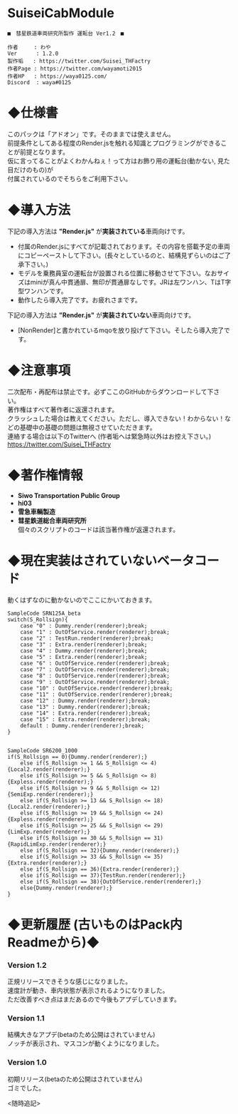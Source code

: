 # SuiseiCabModule
    ■　彗星鉄道車両研究所製作 運転台 Ver1.2　■

    作者     : わや
    Ver      : 1.2.0
    製作垢   : https://twitter.com/Suisei_THFactry
    作者Page : https://twitter.com/wayamoti2015
    作者HP   : https://waya0125.com/
    Discord  : waya#0125

# ◆仕様書
このパックは「アドオン」です。そのままでは使えません。  
前提条件としてある程度のRender.jsを触れる知識とプログラミングができることが前提となります。  
仮に言ってることがよくわかんねぇ！って方はお飾り用の運転台(動かない, 見た目だけのもの)が  
付属されているのでそちらをご利用下さい。

# ◆導入方法
下記の導入方法は **"Render.js"** が**実装されている**車両向けです。
* 付属のRender.jsにすべてが記載されております。その内容を搭載予定の車両にコピーペーストして下さい。(長々としているのと、結構見ずらいのはご了承下さい。)
* モデルを乗務員室の運転台が設置される位置に移動させて下さい。なおサイズはminiが真ん中貫通扉、無印が貫通扉なしです。JRは左ワンハン、TはT字型ワンハンです。
* 動作したら導入完了です。お疲れさまです。  

下記の導入方法は **"Render.js"** が**実装されていない**車両向けです。
* [NonRender]と書かれているmqoを放り投げて下さい。そしたら導入完了です。

# ◆注意事項
二次配布・再配布は禁止です。必ずここのGitHubからダウンロードして下さい。  
著作権はすべて著作者に返還されます。  
クラッシュした場合は教えてください。ただし、導入できない！わからない！などの基礎中の基礎の問題は無視させていただきます。  
連絡する場合は以下のTwitterへ (作者垢へは緊急時以外はお控え下さい。)  
https://twitter.com/Suisei_THFactry

# ◆著作権情報
* **Siwo Transportation Public Group**
* **hi03**
* **雪急車輌製造**
* **彗星鉄道総合車両研究所**  
個々のスクリプトのコードは該当著作権が返還されます。

# ◆現在実装はされていないベータコード
動くはずなのに動かないのでここにかいておきます。
```
SampleCode SRN125A_beta
switch(S_Rollsign){
    case "0" : Dummy.render(renderer);break;
    case "1" : OutOfService.render(renderer);break;
    case "2" : TestRun.render(renderer);break;
    case "3" : Extra.render(renderer);break;
    case "4" : Dummy.render(renderer);break;
    case "5" : Extra.render(renderer);break;
    case "6" : OutOfService.render(renderer);break;
    case "7" : OutOfService.render(renderer);break;
    case "8" : OutOfService.render(renderer);break;
    case "9" : OutOfService.render(renderer);break;
    case "10" : OutOfService.render(renderer);break;
    case "11" : OutOfService.render(renderer);break;
    case "12" : Dummy.render(renderer);break;
    case "13" : Dummy.render(renderer);break;
    case "14" : Extra.render(renderer);break;
    case "15" : Extra.render(renderer);break;
    default : Dummy.render(renderer);break;
}


SampleCode SR6200_1000
if(S_Rollsign == 0){Dummy.render(renderer);}
    else if(S_Rollsign >= 1 && S_Rollsign <= 4){Local2.render(renderer);}
    else if(S_Rollsign >= 5 && S_Rollsign <= 8){Expless.render(renderer);}
    else if(S_Rollsign >= 9 && S_Rollsign <= 12){SemiExp.render(renderer);}
    else if(S_Rollsign >= 13 && S_Rollsign <= 18){Local2.render(renderer);}
    else if(S_Rollsign >= 19 && S_Rollsign <= 24){Expless.render(renderer);}
    else if(S_Rollsign >= 25 && S_Rollsign <= 29){LimExp.render(renderer);}
    else if(S_Rollsign == 30 && S_Rollsign == 31){RapidLimExp.render(renderer);}
    else if(S_Rollsign == 32){Dummy.render(renderer);}
    else if(S_Rollsign >= 33 && S_Rollsign <= 35){Extra.render(renderer);}
    else if(S_Rollsign == 36){Extra.render(renderer);}
    else if(S_Rollsign == 37){TestRun.render(renderer);}
    else if(S_Rollsign == 38){OutOfService.render(renderer);}
    else{Dummy.render(renderer);}
}
```

# ◆更新履歴 (古いものはPack内Readmeから)◆  
### Version 1.2
正規リリースできそうな感じになりました。  
速度計が動き、車内状態が表示されるようになりました。  
ただ改善すべき点はまだあるので今後もアプデしていきます。

### Version 1.1
結構大きなアプデ(betaのため公開はされていません)  
ノッチが表示され、マスコンが動くようになりました。

### Version 1.0
初期リリース(betaのため公開はされていません)  
ゴミでした。

<随時追記>